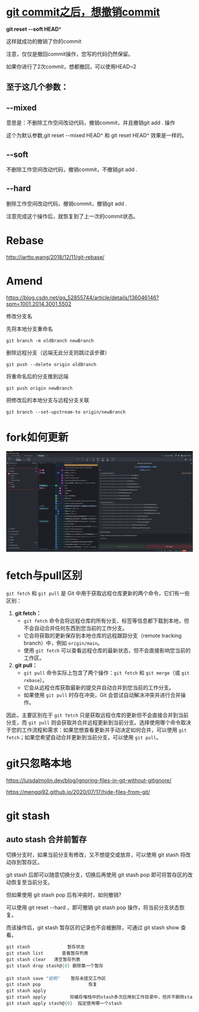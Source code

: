 # [git commit之后，想撤销commit](https://www.cnblogs.com/lfxiao/p/9378763.html)

**git reset --soft HEAD^**

 

这样就成功的撤销了你的commit

注意，仅仅是撤回commit操作，您写的代码仍然保留。

如果你进行了2次commit，想都撤回，可以使用HEAD~2

## 至于这几个参数：

## --mixed 

意思是：不删除工作空间改动代码，撤销commit，并且撤销git add . 操作

这个为默认参数,git reset --mixed HEAD^ 和 git reset HEAD^ 效果是一样的。

 

## --soft  

不删除工作空间改动代码，撤销commit，不撤销git add . 

 

## --hard

删除工作空间改动代码，撤销commit，撤销git add . 

注意完成这个操作后，就恢复到了上一次的commit状态。



# Rebase

http://jartto.wang/2018/12/11/git-rebase/

# Amend

https://blog.csdn.net/qq_52855744/article/details/136046146?spm=1001.2014.3001.5502



修改分支名

先将本地分支重命名

```
git branch -m oldBranch newBranch
```

删除远程分支（远端无此分支则跳过该步骤）

```
git push --delete origin oldBranch
```

将重命名后的分支推到远端

```
git push origin newBranch
```

把修改后的本地分支与远程分支关联

```
git branch --set-upstream-to origin/newBranch
```


# fork如何更新

![image-20240319115917690](assets/image-20240319115917690.png)

# fetch与pull区别

`git fetch` 和 `git pull` 是 Git 中用于获取远程仓库更新的两个命令，它们有一些区别：

1. **git fetch：**
   - `git fetch` 命令会将远程仓库的所有分支、标签等信息都下载到本地，但不会自动合并任何东西到您当前的工作分支。
   - 它会将获取的更新保存到本地仓库的远程跟踪分支（remote tracking branch）中，例如 `origin/main`。
   - 使用 `git fetch` 可以查看远程仓库的最新状态，但不会直接影响您当前的工作区。
2. **git pull：**
   - `git pull` 命令实际上包含了两个操作：`git fetch` 和 `git merge`（或 `git rebase`）。
   - 它会从远程仓库获取最新的提交并自动合并到您当前的工作分支。
   - 如果使用 `git pull` 时存在冲突，Git 会尝试自动解决冲突并进行合并操作。

因此，主要区别在于 `git fetch` 只是获取远程仓库的更新但不会直接合并到当前分支，而 `git pull` 则会获取并合并远程更新到当前分支。选择使用哪个命令取决于您的工作流程和需求：如果您想查看更新并手动决定如何合并，可以使用 `git fetch`；如果您希望自动合并更新到当前分支，可以使用 `git pull`。

# git只忽略本地

https://luisdalmolin.dev/blog/ignoring-files-in-git-without-gitignore/

https://mengqi92.github.io/2020/07/17/hide-files-from-git/



# git stash 



## auto stash 合并前暂存

切换分支时，如果当前分支有修改，又不想提交或放弃，可以使用 git stash 将改动存到暂存区。

git stash 后即可以随意切换分支，切换后再使用 git stash pop 即可将暂存区的改动恢复至当前分支。

但如果使用 git stash pop 后有冲突时，如何撤销?

可以使用 git reset --hard ，即可撤销 git stash pop 操作，将当前分支状态恢复。

而该操作后，git stash 暂存区的记录也不会被删除，可通过 git stash show 查看。





```cs
git stash              暂存状态
git stash list       查看暂存列表
git stash clear   清空暂存列表
git stash drop stash@{0} 删除第一个暂存

git stash save "说明"    暂存未提交工作区
git stash pop                  恢复
git stash apply 
git stash apply         将缓存堆栈中的stash多次应用到工作目录中，但并不删除stash拷贝
git stash apply stash@{0}  指定使用哪一个stash
```
